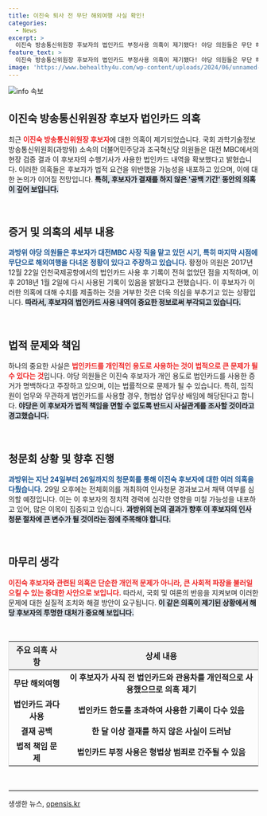 ```yaml
---
title: 이진숙 퇴사 전 무단 해외여행 사실 확인!
categories:
  - News
excerpt: >
  이진숙 방송통신위원장 후보자의 법인카드 부정사용 의혹이 제기됐다! 야당 의원들은 무단 해외여행 정황과 함께 월 사용 한도를 초과한 결제 기록을 확보했다고 주장하며, 법적 책임을 묻겠다고 나섰다. 과연 이 후보자는 진실을 밝힐 수 있을까?
feature_text: >
  이진숙 방송통신위원장 후보자의 법인카드 부정사용 의혹이 제기됐다! 야당 의원들은 무단 해외여행 정황과 함께 월 사용 한도를 초과한 결제 기록을 확보했다고 주장하며, 법적 책임을 묻겠다고 나섰다. 과연 이 후보자는 진실을 밝힐 수 있을까?
image: 'https://www.behealthy4u.com/wp-content/uploads/2024/06/unnamed-file.png'
---
```


<p><img src="https://www.behealthy4u.com/wp-content/uploads/2024/06/unnamed-file.png" alt="info 속보" /></p>

<h2 data-ke-size="size26">이진숙 방송통신위원장 후보자 법인카드 의혹</h2>

<p data-ke-size="size16">최근 <b><span style="color: #ee2323;">이진숙 방송통신위원장 후보자</span></b>에 대한 의혹이 제기되었습니다. 국회 과학기술정보방송통신위원회(과방위) 소속의 더불어민주당과 조국혁신당 의원들은 대전 MBC에서의 현장 검증 결과 이 후보자의 수행기사가 사용한 법인카드 내역을 확보했다고 밝혔습니다. 이러한 의혹들은 후보자가 법적 요건을 위반했을 가능성을 내포하고 있으며, 이에 대한 논의가 이어질 전망입니다. <b><span style="background-color: #21538527;">특히, 후보자가 결재를 하지 않은 '공백 기간' 동안의 의혹이 깊어 보입니다.</span></b></p>

<p data-ke-size="size16">&nbsp;</p>

<h2 data-ke-size="size26">증거 및 의혹의 세부 내용</h2>

<p data-ke-size="size16"><b><span style="color: #1a5490;">과방위 야당 의원들은 후보자가 대전MBC 사장 직을 맡고 있던 시기, 특히 마지막 시점에 무단으로 해외여행을 다녀온 정황이 있다고 주장하고 있습니다.</span></b> 황정아 의원은 2017년 12월 22일 인천국제공항에서의 법인카드 사용 후 기록이 전혀 없었던 점을 지적하며, 이후 2018년 1월 2일에 다시 사용된 기록이 있음을 밝혔다고 전했습니다. 이 후보자가 이러한 의혹에 대해 수치를 제출하는 것을 거부한 것은 더욱 의심을 부추기고 있는 상황입니다. <b><span style="background-color: #21538527;">따라서, 후보자의 법인카드 사용 내역이 중요한 정보로써 부각되고 있습니다.</span></b></p>

<p data-ke-size="size16">&nbsp;</p>

<h2 data-ke-size="size26">법적 문제와 책임</h2>

<p data-ke-size="size16">하나의 중요한 사실은 <b><span style="color: #ee2323;">법인카드를 개인적인 용도로 사용하는 것이 법적으로 큰 문제가 될 수 있다는 것</span></b>입니다. 야당 의원들은 이진숙 후보자가 개인 용도로 법인카드를 사용한 증거가 명백하다고 주장하고 있으며, 이는 법률적으로 문제가 될 수 있습니다. 특히, 임직원이 업무와 무관하게 법인카드를 사용할 경우, 형법상 업무상 배임에 해당된다고 합니다. <b><span style="background-color: #21538527;">야당은 이 후보자가 법적 책임을 면할 수 없도록 반드시 사실관계를 조사할 것이라고 경고했습니다.</span></b></p>

<p data-ke-size="size16">&nbsp;</p>

<h2 data-ke-size="size26">청문회 상황 및 향후 진행</h2>

<p data-ke-size="size16"><b><span style="color: #1a5490;">과방위는 지난 24일부터 26일까지의 청문회를 통해 이진숙 후보자에 대한 여러 의혹을 다뤘습니다.</span></b> 29일 오후에는 전체회의를 개최하여 인사청문 경과보고서 채택 여부를 심의할 예정입니다. 이는 이 후보자의 정치적 경력에 심각한 영향을 미칠 가능성을 내포하고 있어, 많은 이목이 집중되고 있습니다. <b><span style="background-color: #21538527;">과방위의 논의 결과가 향후 이 후보자의 인사 청문 절차에 큰 변수가 될 것이라는 점에 주목해야 합니다.</span></b></p>

<p data-ke-size="size16">&nbsp;</p>

<h2 data-ke-size="size26">마무리 생각</h2>

<p data-ke-size="size16"><b><span style="color: #ee2323;">이진숙 후보자와 관련된 의혹은 단순한 개인적 문제가 아니라, 큰 사회적 파장을 불러일으킬 수 있는 중대한 사안으로 보입니다.</span></b> 따라서, 국회 및 여론의 반응을 지켜보며 이러한 문제에 대한 실질적 조치와 해결 방안이 요구됩니다. <b><span style="background-color: #21538527;">이 같은 의혹이 제기된 상황에서 해당 후보자의 투명한 대처가 중요해 보입니다.</span></b></p>

<p data-ke-size="size16">&nbsp;</p>

<table style="width: 100%; border: 1px solid #dddddd;">
  <thead>
    <tr style="background-color: #f2f2f2;">
      <th style="text-align: center; height: 30px;"><b>주요 의혹 사항</b></th>
      <th style="text-align: center; height: 30px;"><b>상세 내용</b></th>
    </tr>
  </thead>
  <tbody>
    <tr>
      <td style="text-align: center; height: 17px;"><b>무단 해외여행</b></td>
      <td style="text-align: center; height: 17px;"><b>이 후보자가 사직 전 법인카드와 관용차를 개인적으로 사용했으므로 의혹 제기</b></td>
    </tr>
    <tr>
      <td style="text-align: center; height: 17px;"><b>법인카드 과다 사용</b></td>
      <td style="text-align: center; height: 17px;"><b>법인카드 한도를 초과하여 사용한 기록이 다수 있음</b></td>
    </tr>
    <tr>
      <td style="text-align: center; height: 17px;"><b>결재 공백 </b></td>
      <td style="text-align: center; height: 17px;"><b>한 달 이상 결재를 하지 않은 사실이 드러남</b></td>
    </tr>
    <tr>
      <td style="text-align: center; height: 17px;"><b>법적 책임 문제</b></td>
      <td style="text-align: center; height: 17px;"><b>법인카드 부정 사용은 형법상 범죄로 간주될 수 있음</b></td>
    </tr>
  </tbody>
</table>

<p data-ke-size="size16">&nbsp;</p>

<hr style="border: 1px solid #dddddd;" />
생생한 뉴스, <a href="https://opensis.kr" rel="dofollow">opensis.kr</a>


